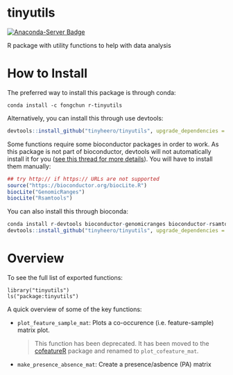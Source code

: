 # tinyutils

[![Anaconda-Server Badge](https://anaconda.org/fongchun/r-tinyutils/badges/version.svg)](https://anaconda.org/fongchun/r-tinyutils)

R package with utility functions to help with data analysis

# How to Install

The preferred way to install this package is through conda:

```
conda install -c fongchun r-tinyutils
```

Alternatively, you can install this through use devtools:

```r
devtools::install_github("tinyheero/tinyutils", upgrade_dependencies = FALSE)
```

Some functions require some bioconductor packages in order to work. As this package is not part of bioconductor, devtools will not automatically install it for you ([see this thread for more details](https://github.com/hadley/devtools/issues/700)). You will have to install them manually:

```r
## try http:// if https:// URLs are not supported
source("https://bioconductor.org/biocLite.R")
biocLite("GenomicRanges")
biocLite("Rsamtools")
```

You can also install this through bioconda: 

```r
conda install r-devtools bioconductor-genomicranges bioconductor-rsamtools
devtools::install_github("tinyheero/tinyutils", upgrade_dependencies = FALSE)
```

# Overview

To see the full list of exported functions:

```{r}
library("tinyutils")
ls("package:tinyutils")
```

A quick overview of some of the key functions:

* `plot_feature_sample_mat`: Plots a co-occurence (i.e. feature-sample) matrix plot. 

    > This function has been deprecated. It has been moved to the [cofeatureR](https://cran.r-project.org/web/packages/cofeatureR/index.html) package and renamed to `plot_cofeature_mat`.

* `make_presence_absence_mat`: Create a presence/asbence (PA) matrix 
